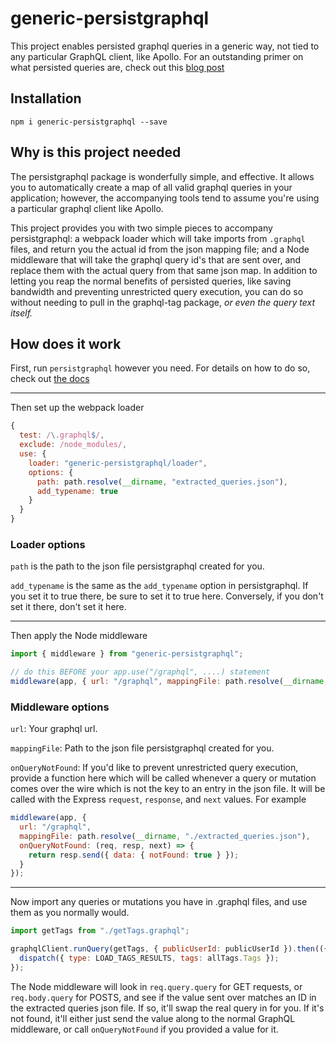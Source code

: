 # generic-persistgraphql

This project enables persisted graphql queries in a generic way, not tied to any particular GraphQL client, like Apollo. For an outstanding primer on what persisted queries are, check out this [blog post](https://dev-blog.apollodata.com/persisted-graphql-queries-with-apollo-client-119fd7e6bba5)

## Installation

`npm i generic-persistgraphql --save`

## Why is this project needed

The persistgraphql package is wonderfully simple, and effective. It allows you to automatically create a map of all valid graphql queries in your application; however, the accompanying tools tend to assume you're using a particular graphql client like Apollo.

This project provides you with two simple pieces to accompany persistgraphql: a webpack loader which will take imports from `.graphql` files, and return you the actual id from the json mapping file; and a Node middleware that will take the graphql query id's that are sent over, and replace them with the actual query from that same json map. In addition to letting you reap the normal benefits of persisted queries, like saving bandwidth and preventing unrestricted query execution, you can do so without needing to pull in the graphql-tag package, _or even the query text itself._

## How does it work

First, run `persistgraphql` however you need. For details on how to do so, check out [the docs](https://github.com/apollographql/persistgraphql)

---

Then set up the webpack loader

```javascript
{
  test: /\.graphql$/,
  exclude: /node_modules/,
  use: {
    loader: "generic-persistgraphql/loader",
    options: {
      path: path.resolve(__dirname, "extracted_queries.json"),
      add_typename: true
    }  
  }
}
```

### Loader options

`path` is the path to the json file persistgraphql created for you.

`add_typename` is the same as the `add_typename` option in persistgraphql. If you set it to true there, be sure to set it to true here. Conversely, if you don't set it there, don't set it here.

---

Then apply the Node middleware

```javascript
import { middleware } from "generic-persistgraphql";

// do this BEFORE your app.use("/graphql", ....) statement
middleware(app, { url: "/graphql", mappingFile: path.resolve(__dirname, "./react-redux/extracted_queries.json") });
```

### Middleware options

`url`: Your graphql url.

`mappingFile`: Path to the json file persistgraphql created for you.

`onQueryNotFound`: If you'd like to prevent unrestricted query execution, provide a function here which will be called whenever a query or mutation comes over the wire which is not the key to an entry in the json file. It will be called with the Express `request`, `response`, and `next` values. For example

```javascript
middleware(app, {
  url: "/graphql",
  mappingFile: path.resolve(__dirname, "./extracted_queries.json"),
  onQueryNotFound: (req, resp, next) => {
    return resp.send({ data: { notFound: true } });
  }
});
```

---

Now import any queries or mutations you have in .graphql files, and use them as you normally would.

```javascript
import getTags from "./getTags.graphql";

graphqlClient.runQuery(getTags, { publicUserId: publicUserId }).then(({ data: { allTags } }) => {
  dispatch({ type: LOAD_TAGS_RESULTS, tags: allTags.Tags });
});
```

The Node middleware will look in `req.query.query` for GET requests, or `req.body.query` for POSTS, and see if the value sent over matches an ID in the extracted queries json file. If so, it'll swap the real query in for you. If it's not found, it'll either just send the value along to the normal GraphQL middleware, or call `onQueryNotFound` if you provided a value for it.
